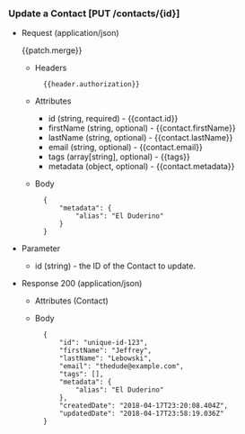 ### Update a Contact [PUT /contacts/{id}]

+ Request (application/json)

    {{patch.merge}}

    + Headers
    
            {{header.authorization}}
        
    + Attributes
        + id (string, required) - {{contact.id}}
        + firstName (string, optional) - {{contact.firstName}}
        + lastName (string, optional) - {{contact.lastName}}
        + email (string, optional) - {{contact.email}}
        + tags (array[string], optional) - {{tags}}
        + metadata (object, optional) - {{contact.metadata}}

    + Body

            {
                "metadata": {
                    "alias": "El Duderino"
                }
            }
            
+ Parameter
    + id (string) - the ID of the Contact to update.
    
+ Response 200 (application/json)
    + Attributes (Contact)

    + Body
            
            {
                "id": "unique-id-123",
                "firstName": "Jeffrey",
                "lastName": "Lebowski",
                "email": "thedude@example.com",
                "tags": [],
                "metadata": {
                    "alias": "El Duderino"
                },
                "createdDate": "2018-04-17T23:20:08.404Z",
                "updatedDate": "2018-04-17T23:58:19.036Z"
            }
